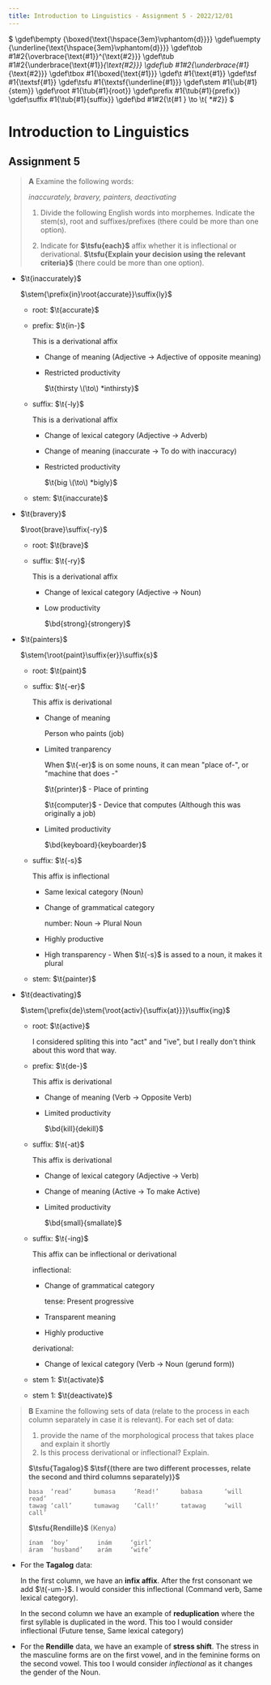 ```yaml
---
title: Introduction to Linguistics - Assignment 5 - 2022/12/01
---
```


$
\gdef\bempty {\boxed{\text{\hspace{3em}\vphantom{d}}}}
\gdef\uempty {\underline{\text{\hspace{3em}\vphantom{d}}}}
\gdef\tob #1#2{\overbrace{\text{#1}}^{\text{#2}}}
\gdef\tub #1#2{\underbrace{\text{#1}}_{\text{#2}}}
\gdef\ub #1#2{\underbrace{#1}_{\text{#2}}}
\gdef\tbox #1{\boxed{\text{#1}}}
\gdef\t #1{\text{#1}}
\gdef\tsf #1{\textsf{#1}}
\gdef\tsfu #1{\textsf{\underline{#1}}}
\gdef\stem #1{\ub{#1}{stem}}
\gdef\root #1{\tub{#1}{root}}
\gdef\prefix #1{\tub{#1}{prefix}}
\gdef\suffix #1{\tub{#1}{suffix}}
\gdef\bd #1#2{\t{#1 } \to \t{ *#2}}
$

# Introduction to Linguistics

## Assignment 5

> **A** Examine the following words:
>
> *inaccurately, bravery,  painters, deactivating*
>
> 1. Divide the following English words into morphemes. Indicate the stem(s), root and suffixes/prefixes (there could be more than one option).
>
> 2. Indicate for **$\tsfu{each}$** affix whether it is inflectional or derivational. **$\tsfu{Explain your decision using the relevant criteria}$** (there could be more than one option).

* $\t{inaccurately}$

  $\stem{\prefix{in}\root{accurate}}\suffix{ly}$

  * root: $\t{accurate}$
  * prefix: $\t{in-}$
    
    This is a derivational affix

    * Change of meaning (Adjective $\to$ Adjective of opposite meaning)
    * Restricted productivity

      $\t{thirsty \(\to\) *inthirsty}$

  * suffix: $\t{-ly}$

    This is a derivational affix
    * Change of lexical category (Adjective $\to$ Adverb)
    * Change of meaning (inaccurate $\to$ To do with inaccuracy)
    * Restricted productivity

      $\t{big \(\to\) *bigly}$

  * stem: $\t{inaccurate}$

* $\t{bravery}$

  $\root{brave}\suffix{-ry}$

  * root: $\t{brave}$
  * suffix: $\t{-ry}$

    This is a derivational affix
    * Change of lexical category (Adjective $\to$ Noun)
    * Low productivity

      $\bd{strong}{strongery}$

* $\t{painters}$

  $\stem{\root{paint}\suffix{er}}\suffix{s}$

  * root: $\t{paint}$
  * suffix: $\t{-er}$

    This affix is derivational

    * Change of meaning

      Person who paints (job)

    * Limited tranparency

      When $\t{-er}$ is on some nouns, it can mean "place of-", or "machine that does -"

      $\t{printer}$ - Place of printing
      
      $\t{computer}$ - Device that computes (Although this was originally a job)

    * Limited productivity

      $\bd{keyboard}{keyboarder}$

  * suffix: $\t{-s}$

    This affix is inflectional

    * Same lexical category (Noun)

    * Change of grammatical category 
    
      number: Noun $\to$ Plural Noun

    * Highly productive

    * High transparency - When $\t{-s}$ is assed to a noun, it makes it plural

  * stem: $\t{painter}$

* $\t{deactivating}$

  $\stem{\prefix{de}\stem{\root{activ}{\suffix{at}}}}\suffix{ing}$

  * root: $\t{active}$

    I considered spliting this into "act" and "ive", but I really don't think about this word that way.

  * prefix: $\t{de-}$

    This affix is derivational

    * Change of meaning (Verb $\to$ Opposite Verb)
    * Limited productivity

      $\bd{kill}{dekill}$
  * suffix: $\t{-at}$
    
    This affix is derivational

    * Change of lexical category (Adjective $\to$ Verb)
    * Change of meaning (Active $\to$ To make Active)

    * Limited productivity

      $\bd{small}{smallate}$

  * suffix: $\t{-ing}$

    This affix can be inflectional or derivational

    inflectional:

    * Change of grammatical category

      tense: Present progressive

    * Transparent meaning

    * Highly productive

    derivational:

    * Change of lexical category (Verb $\to$ Noun (gerund form))

  * stem 1: $\t{activate}$
  * stem 1: $\t{deactivate}$

> **B**
> Examine the following sets of data (relate to the process in each column separately in case it is relevant). For each set of data:
>
> 1.  provide the name of the morphological process that takes place and explain it shortly
> 2.  Is this process derivational or inflectional? Explain.
>
> **$\tsfu{Tagalog}$ $\tsf{(there are two different processes, relate the second and third columns separately)}$**
> ```
> basa	‘read’ 		bumasa     ‘Read!’   	babasa		‘will read’ 
> tawag	‘call’   	tumawag    ‘Call!’   	tatawag	    ‘will call’
> ```
>
> **$\tsfu{Rendille}$** (Kenya)
>
> ```
> ínam  ‘boy’        inám     ‘girl’
> áram  ‘husband’    arám     ‘wife’
> ```

* For the **Tagalog** data:

  In the first column, we have an **infix affix**. After the frst consonant we add $\t{-um-}$. I would consider this inflectional (Command verb, Same lexical category).

  In the second column we have an example of **reduplication** where the first syllable is duplicated in the word. This too I would consider inflectional (Future tense, Same lexical category)

* For the **Rendille** data, we have an example of **stress shift**. The stress in the masculine forms are on the first vowel, and in the feminine forms on the second vowel. This too I would consider *inflectional* as it changes the gender of the Noun.

